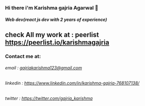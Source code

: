 ### Hi there i'm Karishma gajria Agarwal 👋
##### Web dev(react js dev with 2 years of experience)

## check All my work at : peerlist https://peerlist.io/karishmagajria

### Contact me at: 
###### email : gajriakarishma123@gmail.com
###### linkedin : https://www.linkedin.com/in/karishma-gajria-768107138/
###### twitter : https://twitter.com/gajria_karishma

